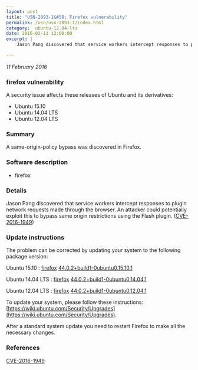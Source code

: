 ```yaml
---
layout: post
title: "USN-2893-1&#58; Firefox vulnerability"
permalink: /usn/usn-2893-1/index.html
category:  ubuntu-12.04-lts
date: 2016-02-11 12:00:00
excerpt: |
    Jason Pang discovered that service workers intercept responses to plugin network requests made through the browser. An attacker could potentially exploit this to bypass same origin restrictions using the Flash plugin. ([CVE-2016-1949](http://people.ubuntu.com/~ubuntu-security/cve/CVE-2016-1949)) 
    
--- 
```

 
 

*11 February 2016*

### firefox vulnerability

A security issue affects these releases of Ubuntu and its derivatives:

* Ubuntu 15.10
* Ubuntu 14.04 LTS
* Ubuntu 12.04 LTS

### Summary

A same-origin-policy bypass was discovered in Firefox. 

### Software description

* firefox 

### Details

Jason Pang discovered that service workers intercept responses to plugin network requests made through the browser. An attacker could potentially exploit this to bypass same origin restrictions using the Flash plugin. ([CVE-2016-1949](http://people.ubuntu.com/~ubuntu-security/cve/CVE-2016-1949)) 

### Update instructions

The problem can be corrected by updating your system to the following package version:

Ubuntu 15.10
 : [firefox](https://launchpad.net/ubuntu/+source/firefox) <span> [44.0.2+build1-0ubuntu0.15.10.1](https://launchpad.net/ubuntu/+source/firefox/44.0.2+build1-0ubuntu0.15.10.1) </span> 

Ubuntu 14.04 LTS
 : [firefox](https://launchpad.net/ubuntu/+source/firefox) <span> [44.0.2+build1-0ubuntu0.14.04.1](https://launchpad.net/ubuntu/+source/firefox/44.0.2+build1-0ubuntu0.14.04.1) </span> 

Ubuntu 12.04 LTS
 : [firefox](https://launchpad.net/ubuntu/+source/firefox) <span> [44.0.2+build1-0ubuntu0.12.04.1](https://launchpad.net/ubuntu/+source/firefox/44.0.2+build1-0ubuntu0.12.04.1) </span> 

To update your system, please follow these instructions: [https://wiki.ubuntu.com/Security/Upgrades](https://wiki.ubuntu.com/Security/Upgrades).

After a standard system update you need to restart Firefox to make all the necessary changes. 

### References

 
 [CVE-2016-1949](http://people.ubuntu.com/~ubuntu-security/cve/CVE-2016-1949)
 


